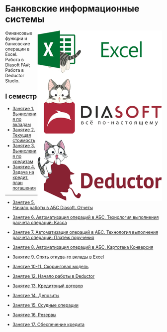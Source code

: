 # Банковские информационные системы

<img src="https://github.com/Cat-in-box/FA/blob/png/git%20bis.png" align="right" width=400 height=547/>

Финансовые функции и банковские операции в Excel.       
Работа в Diasoft FA#; Работа в Deductor Studio.

## I семестр
* [Занятие 1. Вычисления по вкладам](https://github.com/Cat-in-box/FA/tree/master/2%20%D0%BA%D1%83%D1%80%D1%81/%D0%91%D0%98%D0%A1/%D0%97%D0%B0%D0%BD%D1%8F%D1%82%D0%B8%D0%B5%201)
* [Занятие 2. Текущая стоимость](https://github.com/Cat-in-box/FA/tree/master/2%20%D0%BA%D1%83%D1%80%D1%81/%D0%91%D0%98%D0%A1/%D0%97%D0%B0%D0%BD%D1%8F%D1%82%D0%B8%D0%B5%202)
* [Занятие 3. Вычисления по кредитам](https://github.com/Cat-in-box/FA/tree/master/2%20%D0%BA%D1%83%D1%80%D1%81/%D0%91%D0%98%D0%A1/%D0%97%D0%B0%D0%BD%D1%8F%D1%82%D0%B8%D0%B5%203)
* [Занятие 4. Задача на кредит, план погашения](https://github.com/Cat-in-box/FA/tree/master/2%20%D0%BA%D1%83%D1%80%D1%81/%D0%91%D0%98%D0%A1/%D0%97%D0%B0%D0%BD%D1%8F%D1%82%D0%B8%D0%B5%204)
____
* [Занятие 5. Начало работы в АБС Diasoft. Отчеты](https://github.com/Cat-in-box/FA/tree/master/2%20%D0%BA%D1%83%D1%80%D1%81/%D0%91%D0%98%D0%A1/%D0%97%D0%B0%D0%BD%D1%8F%D1%82%D0%B8%D0%B5%205)
* [Занятие 6. Автоматизация операций в АБС. Технология выполнения расчета операций: Касса](https://github.com/Cat-in-box/FA/tree/master/2%20%D0%BA%D1%83%D1%80%D1%81/%D0%91%D0%98%D0%A1/%D0%97%D0%B0%D0%BD%D1%8F%D1%82%D0%B8%D0%B5%206)
* [Занятие 7. Автоматизация операций в АБС. Технология выполнения расчета операций: Платеж поручения](https://github.com/Cat-in-box/FA/tree/master/2%20%D0%BA%D1%83%D1%80%D1%81/%D0%91%D0%98%D0%A1/%D0%97%D0%B0%D0%BD%D1%8F%D1%82%D0%B8%D0%B5%207)
* [Занятие 8. Автоматизация операций в АБС. Картотека Конверсия](https://github.com/Cat-in-box/FA/tree/master/2%20%D0%BA%D1%83%D1%80%D1%81/%D0%91%D0%98%D0%A1/%D0%97%D0%B0%D0%BD%D1%8F%D1%82%D0%B8%D0%B5%208)
* [Занятие 9. Опять откуда-то вклады в Excel](https://github.com/Cat-in-box/FA/tree/master/2%20%D0%BA%D1%83%D1%80%D1%81/%D0%91%D0%98%D0%A1/%D0%97%D0%B0%D0%BD%D1%8F%D1%82%D0%B8%D0%B5%209)
* [Занятие 10-11. Скоринговая модель](https://github.com/Cat-in-box/FA/tree/master/2%20%D0%BA%D1%83%D1%80%D1%81/%D0%91%D0%98%D0%A1/%D0%97%D0%B0%D0%BD%D1%8F%D1%82%D0%B8%D0%B5%2010-11)
* [Занятие 12. Начало работы в Deductor](https://github.com/Cat-in-box/FA/tree/master/2%20%D0%BA%D1%83%D1%80%D1%81/%D0%91%D0%98%D0%A1/%D0%97%D0%B0%D0%BD%D1%8F%D1%82%D0%B8%D0%B5%2012)

* [Занятие 13. Кредитрный договор](https://github.com/Cat-in-box/FA/tree/master/2%20%D0%BA%D1%83%D1%80%D1%81/%D0%91%D0%98%D0%A1/%D0%97%D0%B0%D0%BD%D1%8F%D1%82%D0%B8%D0%B5%2013)
* [Занятие 14. Депозиты](https://github.com/Cat-in-box/FA/tree/master/2%20%D0%BA%D1%83%D1%80%D1%81/%D0%91%D0%98%D0%A1/%D0%97%D0%B0%D0%BD%D1%8F%D1%82%D0%B8%D0%B5%2014)
* [Занятие 15. Ссудные операции](https://github.com/Cat-in-box/FA/tree/master/2%20%D0%BA%D1%83%D1%80%D1%81/%D0%91%D0%98%D0%A1/%D0%97%D0%B0%D0%BD%D1%8F%D1%82%D0%B8%D0%B5%2015)
* [Занятие 16. Резервы](https://github.com/Cat-in-box/FA/tree/master/2%20%D0%BA%D1%83%D1%80%D1%81/%D0%91%D0%98%D0%A1/%D0%97%D0%B0%D0%BD%D1%8F%D1%82%D0%B8%D0%B5%2016)
* [Занятие 17. Обеспечение кредита](https://github.com/Cat-in-box/FA/tree/master/2%20%D0%BA%D1%83%D1%80%D1%81/%D0%91%D0%98%D0%A1/%D0%97%D0%B0%D0%BD%D1%8F%D1%82%D0%B8%D0%B5%2017)

